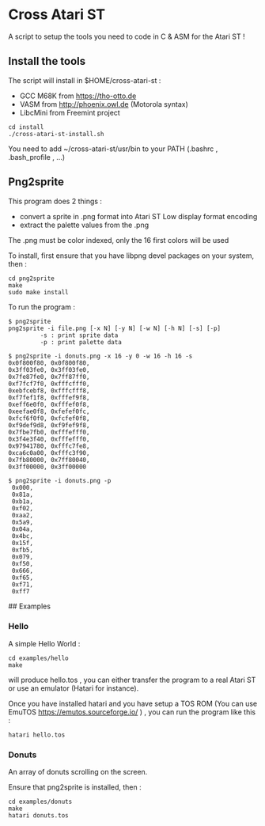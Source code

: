 # Cross Atari ST

A script to setup the tools you need to code in C & ASM for the Atari ST !

## Install the tools

The script will install in $HOME/cross-atari-st : 
* GCC M68K from https://tho-otto.de
* VASM from http://phoenix.owl.de (Motorola syntax)
* LibcMini from Freemint project

```
cd install
./cross-atari-st-install.sh
```

You need to add ~/cross-atari-st/usr/bin to your PATH (.bashrc , .bash_profile , ...)

## Png2sprite

This program does 2 things : 
* convert a sprite in .png format into Atari ST Low display format encoding
* extract the palette values from the .png

The .png must be color indexed, only the 16 first colors will be used

To install, first ensure that you have libpng devel packages on your system, then : 

```
cd png2sprite
make
sudo make install
```

To run the program : 

```
$ png2sprite 
png2sprite -i file.png [-x N] [-y N] [-w N] [-h N] [-s] [-p]
         -s : print sprite data
         -p : print palette data

$ png2sprite -i donuts.png -x 16 -y 0 -w 16 -h 16 -s
0x0f800f80, 0x0f800f80,
0x3ff03fe0, 0x3ff03fe0,
0x7fe87fe0, 0x7ff87ff0,
0xf7fcf7f0, 0xfffcfff0,
0xebfcebf8, 0xfffcfff8,
0xf7fef1f8, 0xfffef9f8,
0xeff6e0f0, 0xfffef0f8,
0xeefae0f8, 0xfefef0fc,
0xfcf6f0f0, 0xfcfef0f8,
0xf9def9d8, 0xf9fef9f8,
0x7fbe7fb0, 0xfffefff0,
0x3f4e3f40, 0xfffefff0,
0x97941780, 0xfffc7fe8,
0xca6c0a00, 0xfffc3f90,
0x7fb80000, 0x7ff80040,
0x3ff00000, 0x3ff00000

$ png2sprite -i donuts.png -p
 0x000,
 0x81a,
 0xb1a,
 0xf02,
 0xaa2,
 0x5a9,
 0x04a,
 0x4bc,
 0x15f,
 0xfb5,
 0x079,
 0xf50,
 0x666,
 0xf65,
 0xf71,
 0xff7
```

## Examples

### Hello

A simple Hello World : 

```
cd examples/hello
make
```

will produce hello.tos , you can either transfer the program to a real Atari ST or use an emulator (Hatari for instance).

Once you have installed hatari and you have setup a TOS ROM (You can use EmuTOS https://emutos.sourceforge.io/ ) , you can run the program like this : 

```
hatari hello.tos
```

### Donuts

An array of donuts scrolling on the screen.

Ensure that png2sprite is installed, then : 

```
cd examples/donuts
make
hatari donuts.tos
```
